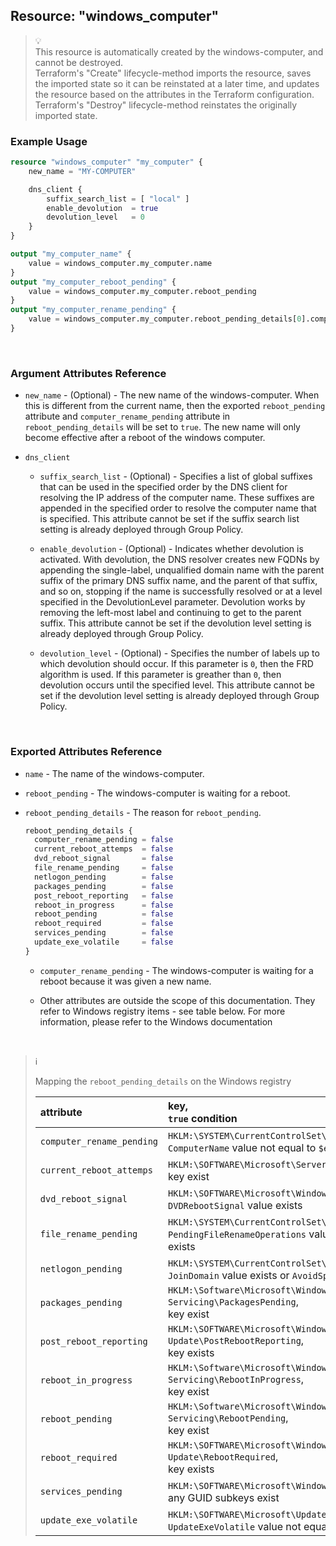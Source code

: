 ## Resource: "windows_computer"

> :bulb:  
> This resource is automatically created by the windows-computer, and cannot be destroyed.  
> Terraform's "Create" lifecycle-method imports the resource, saves the imported state so it can be reinstated at a later time, and updates the resource based on the attributes in the Terraform configuration.  Terraform's "Destroy" lifecycle-method reinstates the originally imported state. 

### Example Usage

```terraform
resource "windows_computer" "my_computer" {
    new_name = "MY-COMPUTER"

    dns_client {
        suffix_search_list = [ "local" ]
        enable_devolution  = true
        devolution_level   = 0
    }
}

output "my_computer_name" {
    value = windows_computer.my_computer.name
}
output "my_computer_reboot_pending" {
    value = windows_computer.my_computer.reboot_pending
}
output "my_computer_rename_pending" {
    value = windows_computer.my_computer.reboot_pending_details[0].computer_rename_pending
}
```

<br/>

### Argument Attributes Reference

- `new_name` - (Optional) -  The new name of the windows-computer.  When this is different from the current name, then the exported `reboot_pending` attribute and `computer_rename_pending` attribute in `reboot_pending_details` will be set to `true`.  The new name will only become effective after a reboot of the windows computer.

- `dns_client`

  - `suffix_search_list` - (Optional) -  Specifies a list of global suffixes that can be used in the specified order by the DNS client for resolving the IP address of the computer name. These suffixes are appended in the specified order to resolve the computer name that is specified. 
  This attribute cannot be set if the suffix search list setting is already deployed through Group Policy.

  - `enable_devolution` - (Optional) -  Indicates whether devolution is activated. With devolution, the DNS resolver creates new FQDNs by appending the single-label, unqualified domain name with the parent suffix of the primary DNS suffix name, and the parent of that suffix, and so on, stopping if the name is successfully resolved or at a level specified in the DevolutionLevel parameter. Devolution works by removing the left-most label and continuing to get to the parent suffix. 
  This attribute cannot be set if the devolution level setting is already deployed through Group Policy.

  - `devolution_level` - (Optional) -  Specifies the number of labels up to which devolution should occur. If this parameter is `0`, then the FRD algorithm is used. If this parameter is greather than `0`, then devolution occurs until the specified level. 
  This attribute cannot be set if the devolution level setting is already deployed through Group Policy.

<br/>

### Exported Attributes Reference

- `name` -  The name of the windows-computer.

- `reboot_pending` -  The windows-computer is waiting for a reboot.

- `reboot_pending_details` -  The reason for `reboot_pending`.

  ```terraform
  reboot_pending_details {
    computer_rename_pending = false
    current_reboot_attemps  = false
    dvd_reboot_signal       = false
    file_rename_pending     = false
    netlogon_pending        = false
    packages_pending        = false
    post_reboot_reporting   = false
    reboot_in_progress      = false
    reboot_pending          = false
    reboot_required         = false
    services_pending        = false
    update_exe_volatile     = false
  }
  ```
  - `computer_rename_pending` -  The windows-computer is waiting for a reboot because it was given a new name.

  - Other attributes are outside the scope of this documentation.  They refer to Windows registry items - see table below.  For more information, please refer to the Windows documentation

<br/>

> :information_source:  
> 
> Mapping the `reboot_pending_details` on the Windows registry
> 
> attribute                 | key, <br/> `true` condition
> :-------------------------|:-------------------------- 
> `computer_rename_pending` | `HKLM:\SYSTEM\CurrentControlSet\Control\ComputerName\ComputerName`, <br/> `ComputerName` value not equal to `$env:ComputerName`
> `current_reboot_attemps`  | `HKLM:\SOFTWARE\Microsoft\ServerManager\CurrentRebootAttempts`, <br/> key exist
> `dvd_reboot_signal`       | `HKLM:\SOFTWARE\Microsoft\Windows\CurrentVersion\RunOnce`, <br/> `DVDRebootSignal` value exists
> `file_rename_pending`     | `HKLM:\SYSTEM\CurrentControlSet\Control\Session Manager`, <br/> `PendingFileRenameOperations` value exists or `PendingFileRenameOperations2` value exists
> `netlogon_pending`        | `HKLM:\SYSTEM\CurrentControlSet\Services\Netlogon`, <br/> `JoinDomain` value exists or `AvoidSpnSet` value exists
> `packages_pending`        | `HKLM:\Software\Microsoft\Windows\CurrentVersion\Component Based Servicing\PackagesPending`, <br/> key exist
> `post_reboot_reporting`   | `HKLM:\SOFTWARE\Microsoft\Windows\CurrentVersion\WindowsUpdate\Auto Update\PostRebootReporting`, <br/> key exists 
> `reboot_in_progress`      | `HKLM:\Software\Microsoft\Windows\CurrentVersion\Component Based Servicing\RebootInProgress`, <br/> key exist
> `reboot_pending`          | `HKLM:\Software\Microsoft\Windows\CurrentVersion\Component Based Servicing\RebootPending`, <br/> key exist
> `reboot_required`         | `HKLM:\SOFTWARE\Microsoft\Windows\CurrentVersion\WindowsUpdate\Auto Update\RebootRequired`, <br/> key exists
> `services_pending`        | `HKLM:\SOFTWARE\Microsoft\Windows\CurrentVersion\WindowsUpdate\Services\Pending`, <br/> any GUID subkeys exist
> `update_exe_volatile`     | `HKLM:\SOFTWARE\Microsoft\Updates`, <br/> `UpdateExeVolatile` value not equal to 0
